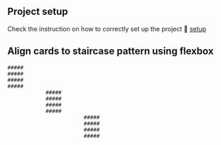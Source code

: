 ## Project setup
Check the instruction on how to correctly set up the project 🔗 [setup](./setup.md)

## Align cards to staircase pattern using flexbox

```text
#####
#####
#####
#####
            #####
            #####
            #####
            #####
                        #####
                        #####
                        #####
                        #####
```
